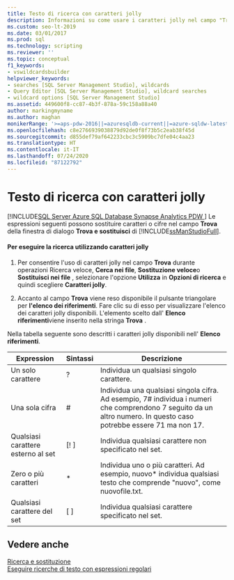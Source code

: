 ```yaml
---
title: Testo di ricerca con caratteri jolly
description: Informazioni su come usare i caratteri jolly nel campo "Trova" di una finestra di dialogo Trova e sostituisci per specificare un criterio per la corrispondenza.
ms.custom: seo-lt-2019
ms.date: 03/01/2017
ms.prod: sql
ms.technology: scripting
ms.reviewer: ''
ms.topic: conceptual
f1_keywords:
- vswildcardsbuilder
helpviewer_keywords:
- searches [SQL Server Management Studio], wildcards
- Query Editor [SQL Server Management Studio], wildcard searches
- wildcard options [SQL Server Management Studio]
ms.assetid: 449600f8-cc87-4b3f-878a-59c158a88a40
author: markingmyname
ms.author: maghan
monikerRange: '>=aps-pdw-2016||=azuresqldb-current||=azure-sqldw-latest||>=sql-server-2016||=sqlallproducts-allversions||>=sql-server-linux-2017||=azuresqldb-mi-current'
ms.openlocfilehash: c8e2766939038879d92de0f8f73b5c2eab38f45d
ms.sourcegitcommit: d855def79af642233cbc3c5909bc7dfe04c4aa23
ms.translationtype: HT
ms.contentlocale: it-IT
ms.lasthandoff: 07/24/2020
ms.locfileid: "87122792"
---
```

# <a name="search-text-with-wildcards"></a>Testo di ricerca con caratteri jolly
[!INCLUDE[SQL Server Azure SQL Database Synapse Analytics PDW ](../../includes/applies-to-version/sql-asdb-asdbmi-asa-pdw.md)]
  Le espressioni seguenti possono sostituire caratteri o cifre nel campo **Trova** della finestra di dialogo **Trova e sostituisci** di [!INCLUDE[ssManStudioFull](../../includes/ssmanstudiofull-md.md)].  
  
#### <a name="to-search-using-wildcards"></a>Per eseguire la ricerca utilizzando caratteri jolly  
  
1.  Per consentire l'uso di caratteri jolly nel campo **Trova** durante operazioni Ricerca veloce, **Cerca nei file**, **Sostituzione veloce**o **Sostituisci nei file** , selezionare l'opzione **Utilizza** in **Opzioni di ricerca** e quindi scegliere **Caratteri jolly**.  
  
2.  Accanto al campo **Trova** viene reso disponibile il pulsante triangolare per **l'elenco dei riferimenti**. Fare clic su di esso per visualizzare l'elenco dei caratteri jolly disponibili. L'elemento scelto dall' **Elenco riferimenti**viene inserito nella stringa **Trova** .  
  
 Nella tabella seguente sono descritti i caratteri jolly disponibili nell' **Elenco riferimenti**.  
  
|Expression|Sintassi|Descrizione|  
|----------------|------------|-----------------|  
|Un solo carattere|?|Individua un qualsiasi singolo carattere.|  
|Una sola cifra|#|Individua una qualsiasi singola cifra. Ad esempio, 7# individua i numeri che comprendono 7 seguito da un altro numero. In questo caso potrebbe essere 71 ma non 17.|  
|Qualsiasi carattere esterno al set|[! ]|Individua qualsiasi carattere non specificato nel set.|  
|Zero o più caratteri|*|Individua uno o più caratteri. Ad esempio, nuovo* individua qualsiasi testo che comprende "nuovo", come nuovofile.txt.|  
|Qualsiasi carattere del set|[ ]|Individua qualsiasi carattere specificato nel set.|  
  
## <a name="see-also"></a>Vedere anche  
 [Ricerca e sostituzione](../../relational-databases/scripting/search-and-replace.md)   
 [Eseguire ricerche di testo con espressioni regolari](../../relational-databases/scripting/search-text-with-regular-expressions.md)  
